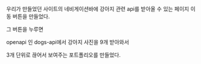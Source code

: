 우리가 만들었던 사이트의 네비게이션바에 강아지 관련 api를 받아올 수 있는 페이지 이동 버튼을 만들었다.   

그 버튼을 누루면

openapi 인 dogs-api에서 강아지 사진을 9개 받아와서

3개 단위로 끊어서 보여주는 포트폴리오를 만들었다.
